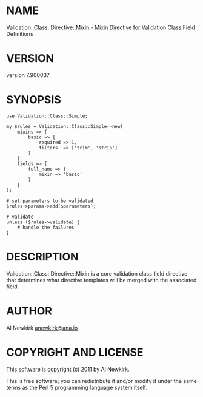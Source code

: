 # NAME

Validation::Class::Directive::Mixin - Mixin Directive for Validation Class Field Definitions

# VERSION

version 7.900037

# SYNOPSIS

    use Validation::Class::Simple;

    my $rules = Validation::Class::Simple->new(
        mixins => {
            basic => {
                required => 1,
                filters  => ['trim', 'strip']
            }
        }
        fields => {
            full_name => {
                mixin => 'basic'
            }
        }
    );

    # set parameters to be validated
    $rules->params->add($parameters);

    # validate
    unless ($rules->validate) {
        # handle the failures
    }

# DESCRIPTION

Validation::Class::Directive::Mixin is a core validation class field directive
that determines what directive templates will be merged with the associated
field.

# AUTHOR

Al Newkirk <anewkirk@ana.io>

# COPYRIGHT AND LICENSE

This software is copyright (c) 2011 by Al Newkirk.

This is free software; you can redistribute it and/or modify it under
the same terms as the Perl 5 programming language system itself.
